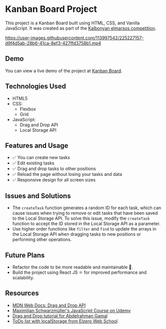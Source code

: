 # Kanban Board Project

This project is a Kanban Board built using HTML, CSS, and Vanilla JavaScript. It was created as part of the [Kalbonyan elmarsos competition](https://www.albonyanalmarsos.org/).

https://user-images.githubusercontent.com/113997542/225227157-d9f4d5ab-28b6-41ca-8ef3-427ffd3758b1.mp4


## Demo

You can view a live demo of the project at [Kanban Board](https://hazemhussein14.github.io/Kalbonian-phase-2-project/).

## Technologies Used

- HTML5
- CSS:
  - Flexbox
  - Grid
- JavaScript:
  - Drag and Drop API
  - Local Storage API

## Features and Usage

- ✅ You can create new tasks
- ✅ Edit existing tasks
- ✅ Drag and drop tasks to other positions
- ✅ Reload the page without losing your tasks and data
- ✅ Responsive design for all screen sizes


## Issues and Solutions

- The `createTask` function generates a random ID for each task, which can cause issues when trying to remove or edit tasks that have been saved to the Local Storage API. To solve this issue, modify the `createTask` function to accept the ID stored in the Local Storage API as a parameter.
- Use higher order functions like `filter` and `find` to update the arrays in the Local Storage API when dragging tasks to new positions or performing other operations.

## Future Plans

- Refactor the code to be more readable and maintainable 🔁.
- Build the project using React JS ⚛ for improved performance and scalability.

## Resources

- [MDN Web Docs: Drag and Drop API](https://developer.mozilla.org/en-US/docs/Web/API/HTML_Drag_and_Drop_API)
- [Maximilian Schwarzmüller's JavaScript Course on Udemy](https://www.udemy.com/course/javascript-the-complete-guide-2020-beginner-advanced/)
- [Drag and Drop tutorial for Abdelrahman Gamal](https://www.youtube.com/watch?v=PfhAToxyd7s&t=3s)
- [ToDo list with localStorage from Elzero Web School](https://www.youtube.com/watch?v=ylsFXMHpFUQ&t=1443s)
